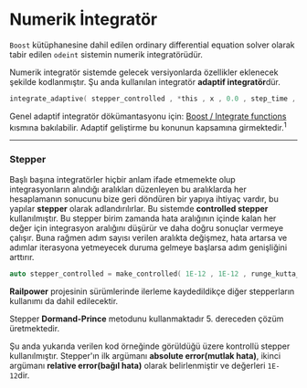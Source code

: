 # Numerik İntegratör

`Boost` kütüphanesine dahil edilen ordinary differential equation solver olarak tabir edilen `odeint` sistemin numerik integratörüdür.

Numerik integratör sistemde gelecek versiyonlarda özellikler eklenecek şekilde kodlanmıştır. Şu anda kullanılan integratör **adaptif integratör**dür.

``` C
integrate_adaptive( stepper_controlled , *this , x , 0.0 , step_time , getDT() , observer );
```
Genel adaptif integratör dökümantasyonu için:
[Boost / Integrate functions](http://www.boost.org/doc/libs/1_55_0/libs/numeric/odeint/doc/html/boost_numeric_odeint/odeint_in_detail/integrate_functions.html) kısmına bakılabilir. Adaptif geliştirme bu konunun kapsamına girmektedir.<sup>1</sup>

* * *

### Stepper

Başlı başına integratörler hiçbir anlam ifade etmemekte olup integrasyonların alındığı aralıkları düzenleyen bu aralıklarda her hesaplamanın sonucunu bize geri döndüren bir yapıya ihtiyaç vardır, bu yapılar **stepper** olarak adlandırılırlar. Bu sistemde **controlled stepper** kullanılmıştır. Bu stepper birim zamanda hata aralığının içinde kalan her değer için integrasyon aralığını düşürür ve daha doğru sonuçlar vermeye çalışır. Buna rağmen adım sayısı verilen aralıkta değişmez, hata artarsa ve adımlar iterasyona yetmeyecek duruma gelmeye başlarsa adım genişliğini arttırır.

``` C
auto stepper_controlled = make_controlled( 1E-12 , 1E-12 , runge_kutta_dopri5< state_type >() );
```
**Railpower** projesinin sürümlerinde ilerleme kaydedildikçe diğer stepperların kullanımı da dahil edilecektir.

Stepper **Dormand-Prince** metodunu kullanmaktadır 5. dereceden çözüm üretmektedir.

Şu anda yukarıda verilen kod örneğinde görüldüğü üzere kontrollü stepper kullanılmıştır. Stepper'ın ilk argümanı **absolute error(mutlak hata)**, ikinci argümanı **relative error(bağıl hata)** olarak belirlenmiştir ve değerleri `1E-12`dir.
